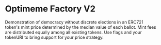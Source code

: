 # Optimeme Factory V2

Demonstration of democracy without discrete elections in an ERC721 token's mint price determined by the median value of each ballot. Mint fees are distributed equally among all existing tokens. Use flags and your tokenURI to bring support for your price strategy.


